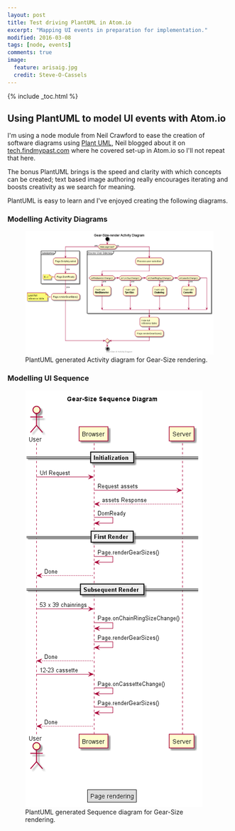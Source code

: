 ```yaml
---
layout: post
title: Test driving PlantUML in Atom.io
excerpt: "Mapping UI events in preparation for implementation."
modified: 2016-03-08
tags: [node, events]
comments: true
image:
  feature: arisaig.jpg
  credit: Steve-O-Cassels
---
```


{% include _toc.html %}

## Using PlantUML to model UI events with Atom.io

I'm using a node module from Neil Crawford to ease the creation of software diagrams using [Plant UML](http://plantuml.com/), Neil blogged about it on [tech.findmypast.com](http://tech.findmypast.com/a-picture-tells-a-thousand-words/) where he covered set-up in Atom.io so I'll not repeat that here.

The bonus PlantUML brings is the speed and clarity with which concepts can be created; text based image authoring really encourages iterating and boosts creativity as we search for meaning.

PlantUML is easy to learn and I've enjoyed creating the following diagrams.

### Modelling Activity Diagrams

<figure>
  <img
  src="/images/gear-size-activity.png">
  <figcaption>
  PlantUML generated Activity diagram for Gear-Size rendering.
  </figcaption>
</figure>

### Modelling UI Sequence
<figure>
  <img
  src="/images/gear-size-sequence.png">
  <figcaption>
  PlantUML generated Sequence diagram for Gear-Size rendering.
  </figcaption>
</figure>
